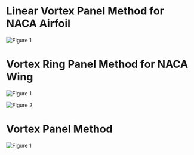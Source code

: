# Linear Vortex Panel Method for NACA Airfoil

![Figure 1](https://user-images.githubusercontent.com/104728656/175836769-ab0af172-36f2-48f2-90a3-cda486dd9823.png)

# Vortex Ring Panel Method for NACA Wing

![Figure 1](https://user-images.githubusercontent.com/104728656/175836733-396ee772-5848-4df4-a93c-414c69cab2d5.png)

![Figure 2](https://user-images.githubusercontent.com/104728656/175836735-a2e4d718-7814-4b67-88af-d041610ad379.png)

# Vortex Panel Method

![Figure 1](https://user-images.githubusercontent.com/104728656/175870094-2c688d9d-d5fc-4397-90ec-1f0786d093d3.png)
